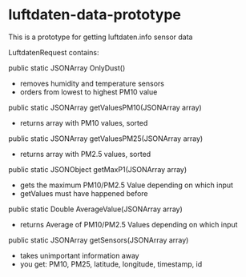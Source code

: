 # luftdaten-data-prototype
This is a prototype for getting luftdaten.info sensor data 

LuftdatenRequest contains:

public static JSONArray OnlyDust()
- removes humidity and temperature sensors 
- orders from lowest to highest PM10 value


public static JSONArray getValuesPM10(JSONArray array)
- returns array with PM10 values, sorted

public static JSONArray getValuesPM25(JSONArray array)
- returns array with PM2.5 values, sorted

public static JSONObject getMaxP1(JSONArray array)
- gets the maximum PM10/PM2.5 Value depending on which input
- getValues must have happened before

public static Double AverageValue(JSONArray array)
- returns Average of PM10/PM2.5 Values depending on which input

public static JSONArray getSensors(JSONArray array)
- takes unimportant information away
- you get: PM10, PM25, latitude, longitude, timestamp, id
